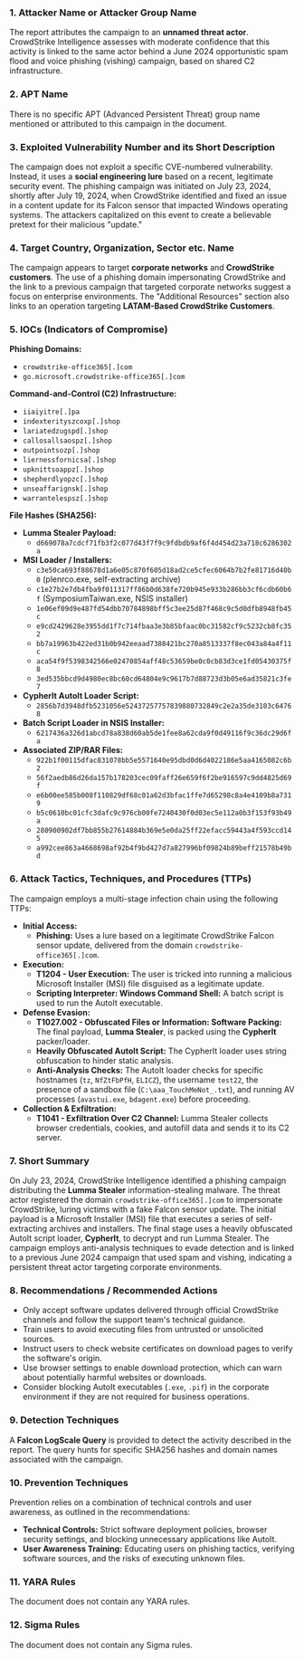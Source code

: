 ### **1. Attacker Name or Attacker Group Name**

The report attributes the campaign to an **unnamed threat actor**. CrowdStrike Intelligence assesses with moderate confidence that this activity is linked to the same actor behind a June 2024 opportunistic spam flood and voice phishing (vishing) campaign, based on shared C2 infrastructure.

### **2. APT Name**

There is no specific APT (Advanced Persistent Threat) group name mentioned or attributed to this campaign in the document.

### **3. Exploited Vulnerability Number and its Short Description**

The campaign does not exploit a specific CVE-numbered vulnerability. Instead, it uses a **social engineering lure** based on a recent, legitimate security event. The phishing campaign was initiated on July 23, 2024, shortly after July 19, 2024, when CrowdStrike identified and fixed an issue in a content update for its Falcon sensor that impacted Windows operating systems. The attackers capitalized on this event to create a believable pretext for their malicious "update."

### **4. Target Country, Organization, Sector etc. Name**

The campaign appears to target **corporate networks** and **CrowdStrike customers**. The use of a phishing domain impersonating CrowdStrike and the link to a previous campaign that targeted corporate networks suggest a focus on enterprise environments. The "Additional Resources" section also links to an operation targeting **LATAM-Based CrowdStrike Customers**.

### **5. IOCs (Indicators of Compromise)**

**Phishing Domains:**
*   `crowdstrike-office365[.]com`
*   `go.microsoft.crowdstrike-office365[.]com`

**Command-and-Control (C2) Infrastructure:**
*   `iiaiyitre[.]pa`
*   `indexterityszcoxp[.]shop`
*   `lariatedzugspd[.]shop`
*   `callosallsaospz[.]shop`
*   `outpointsozp[.]shop`
*   `liernessfornicsa[.]shop`
*   `upknittsoappz[.]shop`
*   `shepherdlyopzc[.]shop`
*   `unseaffarignsk[.]shop`
*   `warrantelespsz[.]shop`

**File Hashes (SHA256):**
*   **Lumma Stealer Payload:**
    *   `d669078a7cdcf71fb3f2c077d43f7f9c9fdbdb9af6f4d454d23a718c6286302a`
*   **MSI Loader / Installers:**
    *   `c3e50ca693f88678d1a6e05c870f605d18ad2ce5cfec6064b7b2fe81716d40b0` (plenrco.exe, self-extracting archive)
    *   `c1e27b2e7db4fba9f011317ff86b0d638fe720b945e933b286bb3cf6cdb60b6f` (SymposiumTaiwan.exe, NSIS installer)
    *   `1e06ef09d9e487fd54dbb70784898bff5c3ee25d87f468c9c5d0dfb8948fb45c`
    *   `e9cd2429628e3955dd1f7c714fbaa3e3b85bfaac0bc31582cf9c5232cb8fc352`
    *   `bb7a19963b422ed31b0b942eeaad7388421bc270a8513337f8ec043a84a4f11c`
    *   `aca54f9f5398342566e02470854aff48c53659be0c0cb83d3ce1fd05430375f8`
    *   `3ed535bbcd9d4980ec8bc60cd64804e9c9617b7d88723d3b05e6ad35821c3fe7`
*   **CypherIt AutoIt Loader Script:**
    *   `2856b7d3948dfb5231056e52437257757839880732849c2e2a35de3103c64768`
*   **Batch Script Loader in NSIS Installer:**
    *   `6217436a326d1abcd78a838d60ab5de1fee8a62cda9f0d49116f9c36dc29d6fa`
*   **Associated ZIP/RAR Files:**
    *   `922b1f00115dfac831078bb5e5571640e95dbd0d6d4022186e5aa4165082c6b2`
    *   `56f2aedb86d26da157b178203cec09faff26e659f6f2be916597c9dd4825d69f`
    *   `e6b00ee585b008f110829df68c01a62d3bfac1ffe7d65298c8a4e4109b8a7319`
    *   `b5c0610bc01cfc3dafc9c976cb00fe7240430f0d03ec5e112a0b3f153f93b49a`
    *   `280900902df7bb855b27614884b369e5e0da25ff22efacc59443a4f593ccd145`
    *   `a992cee863a4668698af92b4f9bd427d7a827996bf09824b89beff21578b49bd`

### **6. Attack Tactics, Techniques, and Procedures (TTPs)**

The campaign employs a multi-stage infection chain using the following TTPs:

*   **Initial Access:**
    *   **Phishing:** Uses a lure based on a legitimate CrowdStrike Falcon sensor update, delivered from the domain `crowdstrike-office365[.]com`.
*   **Execution:**
    *   **T1204 - User Execution:** The user is tricked into running a malicious Microsoft Installer (MSI) file disguised as a legitimate update.
    *   **Scripting Interpreter: Windows Command Shell:** A batch script is used to run the AutoIt executable.
*   **Defense Evasion:**
    *   **T1027.002 - Obfuscated Files or Information: Software Packing:** The final payload, **Lumma Stealer**, is packed using the **CypherIt** packer/loader.
    *   **Heavily Obfuscated AutoIt Script:** The CypherIt loader uses string obfuscation to hinder static analysis.
    *   **Anti-Analysis Checks:** The AutoIt loader checks for specific hostnames (`tz`, `NfZtFbPfH`, `ELICZ`), the username `test22`, the presence of a sandbox file (`C:\aaa_TouchMeNot_.txt`), and running AV processes (`avastui.exe`, `bdagent.exe`) before proceeding.
*   **Collection & Exfiltration:**
    *   **T1041 - Exfiltration Over C2 Channel:** Lumma Stealer collects browser credentials, cookies, and autofill data and sends it to its C2 server.

### **7. Short Summary**

On July 23, 2024, CrowdStrike Intelligence identified a phishing campaign distributing the **Lumma Stealer** information-stealing malware. The threat actor registered the domain `crowdstrike-office365[.]com` to impersonate CrowdStrike, luring victims with a fake Falcon sensor update. The initial payload is a Microsoft Installer (MSI) file that executes a series of self-extracting archives and installers. The final stage uses a heavily obfuscated AutoIt script loader, **CypherIt**, to decrypt and run Lumma Stealer. The campaign employs anti-analysis techniques to evade detection and is linked to a previous June 2024 campaign that used spam and vishing, indicating a persistent threat actor targeting corporate environments.

### **8. Recommendations / Recommended Actions**

*   Only accept software updates delivered through official CrowdStrike channels and follow the support team's technical guidance.
*   Train users to avoid executing files from untrusted or unsolicited sources.
*   Instruct users to check website certificates on download pages to verify the software's origin.
*   Use browser settings to enable download protection, which can warn about potentially harmful websites or downloads.
*   Consider blocking AutoIt executables (`.exe`, `.pif`) in the corporate environment if they are not required for business operations.

### **9. Detection Techniques**

A **Falcon LogScale Query** is provided to detect the activity described in the report. The query hunts for specific SHA256 hashes and domain names associated with the campaign.

### **10. Prevention Techniques**

Prevention relies on a combination of technical controls and user awareness, as outlined in the recommendations:
*   **Technical Controls:** Strict software deployment policies, browser security settings, and blocking unnecessary applications like AutoIt.
*   **User Awareness Training:** Educating users on phishing tactics, verifying software sources, and the risks of executing unknown files.

### **11. YARA Rules**

The document does not contain any YARA rules.

### **12. Sigma Rules**

The document does not contain any Sigma rules.
